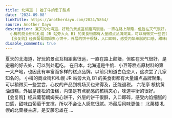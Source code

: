 ```yaml
---
title: 北海道 | 始于牛奶忠于甜点
date: '2024-09-08'
linkTitle: https://anotherdayu.com/2024/5864/
source: Another Dayu
description: 夏天的北海道，好玩的景点互相距离很远，一直在路上颠簸，但胜在天气很好，是避暑的好去处，可以到处逛吃。 在日本，北海道是牛奶、小豆等糕点原材料的第一大产地，也因此有丰富而多样的糕点品牌。以前只知道白色恋人，这次尝了几家知名的。
  小樽的商业街和札幌 JR 站旁大丸 B1 的美食街都有大量甜点品牌聚集，可以稍微买一些尝尝，心仪的产品到机场买也来得及，还能退税。 六花亭 核桃黄油蛋糕，外层是蓬松的蛋糕，内馅是有点脆感的核桃夹心，味道平衡的很好。
  【会复购】经典葡萄朗姆夹心饼干，外层的饼干很酥，入口即碎，感受内馅细腻的口感，甜味由葡萄干支撑，所以不会让人感觉很腻。冷藏后风味更佳！ 北菓楼 札幌的北菓楼主店，是安藤忠雄在  ...
disable_comments: true
---
```

夏天的北海道，好玩的景点互相距离很远，一直在路上颠簸，但胜在天气很好，是避暑的好去处，可以到处逛吃。 在日本，北海道是牛奶、小豆等糕点原材料的第一大产地，也因此有丰富而多样的糕点品牌。以前只知道白色恋人，这次尝了几家知名的。 小樽的商业街和札幌 JR 站旁大丸 B1 的美食街都有大量甜点品牌聚集，可以稍微买一些尝尝，心仪的产品到机场买也来得及，还能退税。 六花亭 核桃黄油蛋糕，外层是蓬松的蛋糕，内馅是有点脆感的核桃夹心，味道平衡的很好。 【会复购】经典葡萄朗姆夹心饼干，外层的饼干很酥，入口即碎，感受内馅细腻的口感，甜味由葡萄干支撑，所以不会让人感觉很腻。冷藏后风味更佳！ 北菓楼 札幌的北菓楼主店，是安藤忠雄在  ...